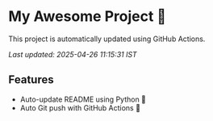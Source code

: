 # My Awesome Project 🚀

This project is automatically updated using GitHub Actions.

_Last updated: 2025-04-26 11:15:31 IST_

## Features
- Auto-update README using Python 🐍
- Auto Git push with GitHub Actions 🤖

